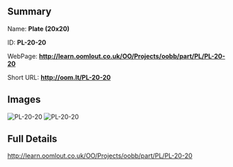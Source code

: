 

## Summary
 
Name: __Plate (20x20)__

ID: __PL-20-20__

WebPage: __http://learn.oomlout.co.uk/OO/Projects/oobb/part/PL/PL-20-20__

Short URL: __http://oom.lt/PL-20-20__


## Images
![PL-20-20](http://oomlout.com/oobb-gen/parts/PL/PL-20-20/PL-20-20_01_420.jpg)
![PL-20-20](http://oomlout.com/oobb-gen/parts/PL/PL-20-20/PL-20-20_420.png)




## Full Details

 http://learn.oomlout.co.uk/OO/Projects/oobb/part/PL/PL-20-20

